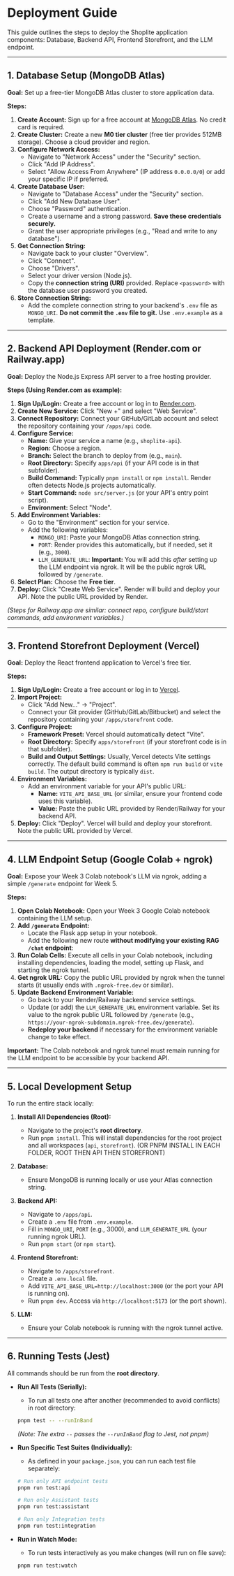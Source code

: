 # Deployment Guide

This guide outlines the steps to deploy the Shoplite application components: Database, Backend API, Frontend Storefront, and the LLM endpoint.

---

## 1. Database Setup (MongoDB Atlas)

**Goal:** Set up a free-tier MongoDB Atlas cluster to store application data.

**Steps:**

1.  **Create Account:** Sign up for a free account at [MongoDB Atlas](https://www.mongodb.com/cloud/atlas/register). No credit card is required.
2.  **Create Cluster:** Create a new **M0 tier cluster** (free tier provides 512MB storage). Choose a cloud provider and region.
3.  **Configure Network Access:**
    * Navigate to "Network Access" under the "Security" section.
    * Click "Add IP Address".
    * Select "Allow Access From Anywhere" (IP address `0.0.0.0/0`) or add your specific IP if preferred.
4.  **Create Database User:**
    * Navigate to "Database Access" under the "Security" section.
    * Click "Add New Database User".
    * Choose "Password" authentication.
    * Create a username and a strong password. **Save these credentials securely.**
    * Grant the user appropriate privileges (e.g., "Read and write to any database").
5.  **Get Connection String:**
    * Navigate back to your cluster "Overview".
    * Click "Connect".
    * Choose "Drivers".
    * Select your driver version (Node.js).
    * Copy the **connection string (URI)** provided. Replace `<password>` with the database user password you created.
6.  **Store Connection String:**
    * Add the complete connection string to your backend's `.env` file as `MONGO_URI`. **Do not commit the `.env` file to git.** Use `.env.example` as a template.

---

## 2. Backend API Deployment (Render.com or Railway.app)

**Goal:** Deploy the Node.js Express API server to a free hosting provider.

**Steps (Using Render.com as example):**

1.  **Sign Up/Login:** Create a free account or log in to [Render.com](https://render.com/).
2.  **Create New Service:** Click "New +" and select "Web Service".
3.  **Connect Repository:** Connect your GitHub/GitLab account and select the repository containing your `/apps/api` code.
4.  **Configure Service:**
    * **Name:** Give your service a name (e.g., `shoplite-api`).
    * **Region:** Choose a region.
    * **Branch:** Select the branch to deploy from (e.g., `main`).
    * **Root Directory:** Specify `apps/api` (if your API code is in that subfolder).
    * **Build Command:** Typically `pnpm install` or `npm install`. Render often detects Node.js projects automatically.
    * **Start Command:** `node src/server.js` (or your API's entry point script).
    * **Environment:** Select "Node".
5.  **Add Environment Variables:**
    * Go to the "Environment" section for your service.
    * Add the following variables:
        * `MONGO_URI`: Paste your MongoDB Atlas connection string.
        * `PORT`: Render provides this automatically, but if needed, set it (e.g., `3000`).
        * `LLM_GENERATE_URL`: **Important:** You will add this *after* setting up the LLM endpoint via ngrok. It will be the public ngrok URL followed by `/generate`.
6.  **Select Plan:** Choose the **Free tier**.
7.  **Deploy:** Click "Create Web Service". Render will build and deploy your API. Note the public URL provided by Render.

*(Steps for Railway.app are similar: connect repo, configure build/start commands, add environment variables.)*

---

## 3. Frontend Storefront Deployment (Vercel)

**Goal:** Deploy the React frontend application to Vercel's free tier.

**Steps:**

1.  **Sign Up/Login:** Create a free account or log in to [Vercel](https://vercel.com/).
2.  **Import Project:**
    * Click "Add New..." -> "Project".
    * Connect your Git provider (GitHub/GitLab/Bitbucket) and select the repository containing your `/apps/storefront` code.
3.  **Configure Project:**
    * **Framework Preset:** Vercel should automatically detect "Vite".
    * **Root Directory:** Specify `apps/storefront` (if your storefront code is in that subfolder).
    * **Build and Output Settings:** Usually, Vercel detects Vite settings correctly. The default build command is often `npm run build` or `vite build`. The output directory is typically `dist`.
4.  **Environment Variables:**
    * Add an environment variable for your API's public URL:
        * **Name:** `VITE_API_BASE_URL` (or similar, ensure your frontend code uses this variable).
        * **Value:** Paste the public URL provided by Render/Railway for your backend API.
5.  **Deploy:** Click "Deploy". Vercel will build and deploy your storefront. Note the public URL provided by Vercel.

---

## 4. LLM Endpoint Setup (Google Colab + ngrok)

**Goal:** Expose your Week 3 Colab notebook's LLM via ngrok, adding a simple `/generate` endpoint for Week 5.

**Steps:**

1.  **Open Colab Notebook:** Open your Week 3 Google Colab notebook containing the LLM setup.
2.  **Add `/generate` Endpoint:**
    * Locate the Flask app setup in your notebook.
    * Add the following new route **without modifying your existing RAG `/chat` endpoint**:
3.  **Run Colab Cells:** Execute all cells in your Colab notebook, including installing dependencies, loading the model, setting up Flask, and starting the ngrok tunnel.
4.  **Get ngrok URL:** Copy the public URL provided by ngrok when the tunnel starts (it usually ends with `.ngrok-free.dev` or similar).
5.  **Update Backend Environment Variable:**
    * Go back to your Render/Railway backend service settings.
    * Update (or add) the `LLM_GENERATE_URL` environment variable. Set its value to the ngrok public URL followed by `/generate` (e.g., `https://your-ngrok-subdomain.ngrok-free.dev/generate`).
    * **Redeploy your backend** if necessary for the environment variable change to take effect.

**Important:** The Colab notebook and ngrok tunnel must remain running for the LLM endpoint to be accessible by your backend API.

---

## 5. Local Development Setup

To run the entire stack locally:

1.  **Install All Dependencies (Root):**
    * Navigate to the project's **root directory**.
    * Run `pnpm install`. This will install dependencies for the root project and all workspaces (`api`, `storefront`). 
    (OR PNPM INSTALL IN EACH FOLDER, ROOT THEN API THEN STOREFRONT)

2.  **Database:**
    * Ensure MongoDB is running locally or use your Atlas connection string.

3.  **Backend API:**
    * Navigate to `/apps/api`.
    * Create a `.env` file from `.env.example`.
    * Fill in `MONGO_URI`, `PORT` (e.g., 3000), and `LLM_GENERATE_URL` (your running ngrok URL).
    * Run `pnpm start` (or `npm start`).

4.  **Frontend Storefront:**
    * Navigate to `/apps/storefront`.
    * Create a `.env.local` file.
    * Add `VITE_API_BASE_URL=http://localhost:3000` (or the port your API is running on).
    * Run `pnpm dev`. Access via `http://localhost:5173` (or the port shown).

5.  **LLM:**
    * Ensure your Colab notebook is running with the ngrok tunnel active.

---

## 6. Running Tests (Jest)

All commands should be run from the **root directory**.

* **Run All Tests (Serially):**
    * To run all tests one after another (recommended to avoid conflicts) in root directory:
    ```bash
    pnpm test -- --runInBand
    ```
    *(Note: The extra `--` passes the `--runInBand` flag to Jest, not pnpm)*

* **Run Specific Test Suites (Individually):**
    * As defined in your `package.json`, you can run each test file separately:

    ```bash
    # Run only API endpoint tests
    pnpm run test:api

    # Run only Assistant tests
    pnpm run test:assistant

    # Run only Integration tests
    pnpm run test:integration
    ```

* **Run in Watch Mode:**
    * To run tests interactively as you make changes (will run on file save):
    ```bash
    pnpm run test:watch
    ```
